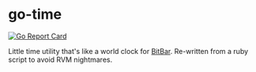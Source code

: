 # go-time
[![Go Report Card](https://goreportcard.com/badge/github.com/mjohnsey/go-time)](https://goreportcard.com/report/github.com/mjohnsey/go-time)

Little time utility that's like a world clock for [BitBar](https://getbitbar.com). Re-written from a ruby script to avoid RVM nightmares.
